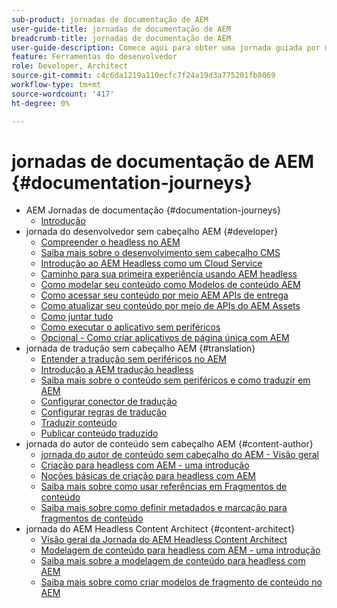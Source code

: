 ```yaml
---
sub-product: jornadas de documentação de AEM
user-guide-title: jornadas de documentação de AEM
breadcrumb-title: jornadas de documentação de AEM
user-guide-description: Comece aqui para obter uma jornada guiada por meio dos recursos avançados e flexíveis sem interface de AEM, seus recursos e como aproveitá-los em seu projeto.
feature: Ferramentas do desenvolvedor
role: Developer, Architect
source-git-commit: c4c6da1219a110ecfc7f24a19d3a775201fb8069
workflow-type: tm+mt
source-wordcount: '417'
ht-degree: 0%

---
```



# jornadas de documentação de AEM {#documentation-journeys}

<!--
Please note that all links to other guides need to be absolute references with leading protocol and domain since SCCM does not allow pages to be referenced with relative links in multiple ToCs.
-->

+ AEM Jornadas de documentação {#documentation-journeys}
   + [Introdução](home.md)
+ jornada do desenvolvedor sem cabeçalho AEM {#developer}
   + [Compreender o headless no AEM](https://experienceleague.adobe.com/docs/experience-manager-cloud-service/headless-journey/developer/overview.html)
   + [Saiba mais sobre o desenvolvimento sem cabeçalho CMS](https://experienceleague.adobe.com/docs/experience-manager-cloud-service/headless-journey/developer/learn-about.html)
   + [Introdução ao AEM Headless como um Cloud Service](https://experienceleague.adobe.com/docs/experience-manager-cloud-service/headless-journey/developer/getting-started.html)
   + [Caminho para sua primeira experiência usando AEM headless](https://experienceleague.adobe.com/docs/experience-manager-cloud-service/headless-journey/developer/path-to-first-experience.html)
   + [Como modelar seu conteúdo como Modelos de conteúdo AEM](https://experienceleague.adobe.com/docs/experience-manager-cloud-service/headless-journey/developer/model-your-content.html)
   + [Como acessar seu conteúdo por meio AEM APIs de entrega](https://experienceleague.adobe.com/docs/experience-manager-cloud-service/headless-journey/developer/access-your-content.html)
   + [Como atualizar seu conteúdo por meio de APIs do AEM Assets](https://experienceleague.adobe.com/docs/experience-manager-cloud-service/headless-journey/developer/update-your-content.html)
   + [Como juntar tudo](https://experienceleague.adobe.com/docs/experience-manager-cloud-service/headless-journey/developer/put-it-all-together.html)
   + [Como executar o aplicativo sem periféricos](https://experienceleague.adobe.com/docs/experience-manager-cloud-service/headless-journey/developer/go-live.html)
   + [Opcional - Como criar aplicativos de página única com AEM](https://experienceleague.adobe.com/docs/experience-manager-cloud-service/headless-journey/developer/create-spa.html)
+ jornada de tradução sem cabeçalho AEM {#translation}
   + [Entender a tradução sem periféricos no AEM](https://experienceleague.adobe.com/docs/experience-manager-cloud-service/headless-journey/translation/overview.html)
   + [Introdução a AEM tradução headless](https://experienceleague.adobe.com/docs/experience-manager-cloud-service/headless-journey/translation/getting-started.html)
   + [Saiba mais sobre o conteúdo sem periféricos e como traduzir em AEM](https://experienceleague.adobe.com/docs/experience-manager-cloud-service/headless-journey/translation/learn-about.html)
   + [Configurar conector de tradução](https://experienceleague.adobe.com/docs/experience-manager-cloud-service/headless-journey/translation/configure-connector.html)
   + [Configurar regras de tradução](https://experienceleague.adobe.com/docs/experience-manager-cloud-service/headless-journey/translation/translation-rules.html)
   + [Traduzir conteúdo](https://experienceleague.adobe.com/docs/experience-manager-cloud-service/headless-journey/translation/translate-content.html)
   + [Publicar conteúdo traduzido](https://experienceleague.adobe.com/docs/experience-manager-cloud-service/headless-journey/translation/publish-content.html)
+ jornada do autor de conteúdo sem cabeçalho AEM {#content-author}
   + [jornada do autor de conteúdo sem cabeçalho do AEM - Visão geral](https://experienceleague.adobe.com/docs/experience-manager-cloud-service/headless-journey/content-author/overview.md)
   + [Criação para headless com AEM - uma introdução](https://experienceleague.adobe.com/docs/experience-manager-cloud-service/headless-journey/content-author/introduction.md)
   + [Noções básicas de criação para headless com AEM](https://experienceleague.adobe.com/docs/experience-manager-cloud-service/headless-journey/content-author/basics.md)
   + [Saiba mais sobre como usar referências em Fragmentos de conteúdo](https://experienceleague.adobe.com/docs/experience-manager-cloud-service/headless-journey/content-author/references.md)
   + [Saiba mais sobre como definir metadados e marcação para fragmentos de conteúdo](https://experienceleague.adobe.com/docs/experience-manager-cloud-service/headless-journey/content-author/metadata-tagging.md)
+ jornada do AEM Headless Content Architect {#content-architect}
   + [Visão geral da Jornada do AEM Headless Content Architect](https://experienceleague.adobe.com/docs/experience-manager-cloud-service/headless-journey/content-architect/overview.md)
   + [Modelagem de conteúdo para headless com AEM - uma introdução](https://experienceleague.adobe.com/docs/experience-manager-cloud-service/headless-journey/content-architect/introduction.md)
   + [Saiba mais sobre a modelagem de conteúdo para headless com AEM](https://experienceleague.adobe.com/docs/experience-manager-cloud-service/headless-journey/content-architect/basics.md)
   + [Saiba mais sobre como criar modelos de fragmento de conteúdo no AEM](https://experienceleague.adobe.com/docs/experience-manager-cloud-service/headless-journey/content-architect/model-structure.md)

